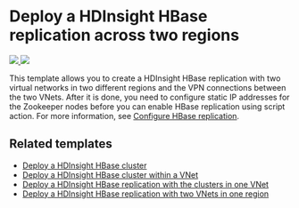 # Deploy a HDInsight HBase replication across two regions

<a href="https://portal.azure.com/#create/Microsoft.Template/uri/https%3A%2F%2Fraw.githubusercontent.com%2FAzure%2Fazure-quickstart-templates%2Fmaster%2F101-hdinsight-hbase-replication-geo%2Fazuredeploy.json" target="_blank">
    <img src="http://azuredeploy.net/deploybutton.png"/>
</a>
<a href="http://armviz.io/#/?load=https%3A%2F%2Fraw.githubusercontent.com%2FAzure%2Fazure-quickstart-templates%2Fmaster%2F101-hdinsight-hbase-replication-geo%2Fazuredeploy.json" target="_blank">
    <img src="http://armviz.io/visualizebutton.png"/>
</a>

This template allows you to create a HDInsight HBase replication with two virtual networks in two different regions and the VPN connections between the two VNets. After it is done, you need to configure static IP addresses for the Zookeeper nodes before you can enable HBase replication using script action. For more information, see [Configure HBase replication](https://docs.microsoft.com/azure/hdinsight/hdinsight-hbase-replication).

## Related templates

- [Deploy a HDInsight HBase cluster](https://azure.microsoft.com/resources/templates/101-hdinsight-hbase-linux/)
- [Deploy a HDInsight HBase cluster within a VNet](https://azure.microsoft.com/resources/templates/101-hdinsight-hbase-linux-vnet/)
- [Deploy a HDInsight HBase replication with the clusters in one VNet](https://azure.microsoft.com/resources/templates/101-hdinsight-hbase-replication-one-vnet/)
- [Deploy a HDInsight HBase replication with two VNets in one region](https://azure.microsoft.com/en-us/resources/templates/101-hdinsight-hbase-replication-two-vnets-same-region/)